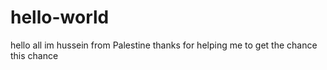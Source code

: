 # hello-world
hello all
im hussein from Palestine 
thanks for helping me to get the chance this chance
